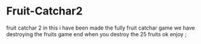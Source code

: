 # Fruit-Catchar2
fruit catchar 2 in this i have been made the fully fruit catchar game we have destroying the fruits game end when you destroy the 25 fruits ok enjoy ;
